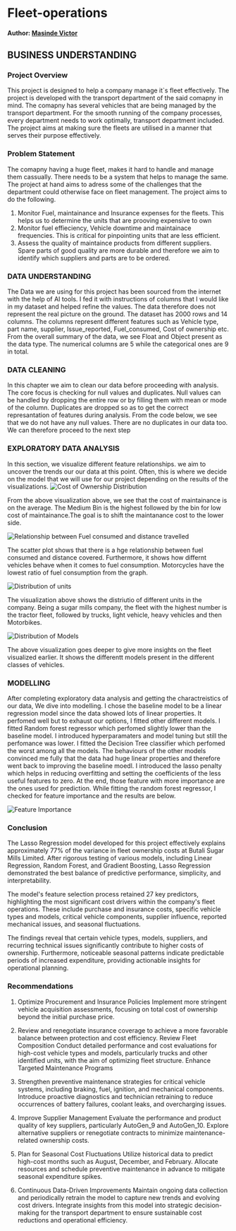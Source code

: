 # Fleet-operations
#### Author: [Masinde Victor](https://github.com/Masinde10)

## BUSINESS UNDERSTANDING
### Project Overview
This project is designed to help a company manage it`s fleet effectively. The project is developed with the transport department of the said comapny in mind. The comapny has several vehicles that are being managed by the transport department. For the smooth running of the company processes, every department needs to work optimally, transport department included. The project aims at making sure the fleets are utilised in a manner that serves their purpose effectively.

### Problem Statement 
The comapny having a huge fleet, makes it hard to handle and manage them cassually. There needs to be a system that helps to manage the same. The project at hand aims to adress some of the challenges that the department could otherwise face on fleet management. The project aims to do the following. 
1.  Monitor Fuel, maintainance and Insurance expenses for the fleets. This helps us to determine the units that are prooving expensive  to own
2.  Monitor fuel effieciency, Vehicle downtime and maintainace frequencies. This is critical for pinpointing units that are less efficient.
3.  Assess the quality of maintaince products from different suppliers. Spare parts of good quality are more durable and therefore we aim to identify which suppliers and parts are to be ordered.
### DATA UNDERSTANDING
The Data we are using for this project has been sourced from the internet with the help of AI tools. I fed it with instructions of columns that I would like in my dataset and helped refine the values. The data therefore does not represent the real picture on the ground. The dataset has 2000 rows and 14 columns. The columns represent different features such as Vehicle type, part name, supplier, Issue_reported, Fuel_consumed, Cost of ownership etc. From the overall summary of the data, we see Float and Object present as the data type. The numerical columns are 5 while the categorical ones are 9 in total.  
### DATA CLEANING
In this chapter we aim to clean our data before proceeding with analysis. The core focus is checking for null values and duplicates. Null values can be handled by dropping the entire row or by filling them with mean or mode of the column. Duplicates are dropped so as to get the correct represantation of features during analysis. From the code below, we see that we do not have any null values. There are no duplicates in our data too. We can therefore proceed to the next step
### EXPLORATORY DATA ANALYSIS
In this section, we visualize different feature relationships. we aim to uncover the trends our our data at this point. Often, this is where we decide on the model that we will use for our project depending on the results of the visualizations.
![Cost of Ownership Distribution](https://github.com/Masinde10/Fleet_operations_1/blob/main/Images/Cost%20of%20ownership.png)

From the above visualization above, we see that the cost of maintainance is on the average. The Medium Bin is the highest followed by the bin for low cost of maintainance.The goal is to shift the maintanance cost to the lower side.

![Relationship between Fuel consumed and distance travelled](https://github.com/Masinde10/Fleet_operations_1/blob/main/Images/Fuel%20vs%20Distance%20covered.png)

The scatter plot shows that there is a hge relationship between fuel consumed and distance covered. Furthermore, it shows how differnt vehicles behave when it comes to fuel consumption. Motorcycles have the lowest ratio of fuel consumption from the graph. 

![Distribution of units](https://github.com/Masinde10/Fleet_operations_1/blob/main/Images/Units.png)

The visualization above shows the distriutio of different units in the company. Being a sugar mills company, the fleet with the highest number is the tractor fleet, followed by trucks, light vehicle, heavy vehicles and then Motorbikes.


![Distribution of Models](https://github.com/Masinde10/Fleet_operations_1/blob/main/Images/Models.png)

The above visualization goes deeper to give more insights on the fleet visualized earlier. It shows the differentt models present in the different classes of vehicles. 

### MODELLING
After completing exploratory data analysis and getting the charactreistics of our data, We dive into modelling. I chose the baseline model to be a linear regression model since the data showed lots of linear properties. It perfomed well but to exhaust our options, I fitted other different models. I fitted Random forest regressor which perfomed slightly lower than the baseline model. I introduced hyperparamaters and model tuning but still the perfomance was lower. I fitted the Decision Tree classifier which perfomed the worst among all the models. The behaviours of the other models convinced me fully that the data had huge linear properties and therefore went back to improving the baseline moedl. I introduced the lasso penalty which helps in reducing overfitting and setting the coefficients of the less useful features to zero. At the end, those feature with more importance are the ones used for prediction. While fitting the random forest regressor, I checked for feature importance and the results are below. 

![Feature Importance](https://github.com/Masinde10/Fleet_operations_1/blob/main/Feature%20importance.png)

### Conclusion
The Lasso Regression model developed for this project effectively explains approximately 77% of the variance in fleet ownership costs at Butali Sugar Mills Limited. After rigorous testing of various models, including Linear Regression, Random Forest, and Gradient Boosting, Lasso Regression demonstrated the best balance of predictive performance, simplicity, and interpretability.

The model's feature selection process retained 27 key predictors, highlighting the most significant cost drivers within the company's fleet operations. These include purchase and insurance costs, specific vehicle types and models, critical vehicle components, supplier influence, reported mechanical issues, and seasonal fluctuations.

The findings reveal that certain vehicle types, models, suppliers, and recurring technical issues significantly contribute to higher costs of ownership. Furthermore, noticeable seasonal patterns indicate predictable periods of increased expenditure, providing actionable insights for operational planning.

### Recommendations
1. Optimize Procurement and Insurance Policies
Implement more stringent vehicle acquisition assessments, focusing on total cost of ownership beyond the initial purchase price.

2. Review and renegotiate insurance coverage to achieve a more favorable balance between protection and cost efficiency.
Review Fleet Composition
Conduct detailed performance and cost evaluations for high-cost vehicle types and models, particularly trucks and other identified units, with the aim of optimizing fleet structure.
Enhance Targeted Maintenance Programs

3. Strengthen preventive maintenance strategies for critical vehicle systems, including braking, fuel, ignition, and mechanical components.
Introduce proactive diagnostics and technician retraining to reduce occurrences of battery failures, coolant leaks, and overcharging issues.

4. Improve Supplier Management
Evaluate the performance and product quality of key suppliers, particularly AutoGen_9 and AutoGen_10.
Explore alternative suppliers or renegotiate contracts to minimize maintenance-related ownership costs.

5. Plan for Seasonal Cost Fluctuations
Utilize historical data to predict high-cost months such as August, December, and February.
Allocate resources and schedule preventive maintenance in advance to mitigate seasonal expenditure spikes.

6. Continuous Data-Driven Improvements
Maintain ongoing data collection and periodically retrain the model to capture new trends and evolving cost drivers.
Integrate insights from this model into strategic decision-making for the transport department to ensure sustainable cost reductions and operational efficiency.
